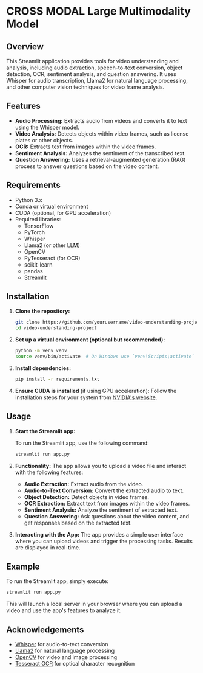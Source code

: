 
# CROSS MODAL Large Multimodality Model

## Overview

This Streamlit application provides tools for video understanding and analysis, including audio extraction, speech-to-text conversion, object detection, OCR, sentiment analysis, and question answering. It uses Whisper for audio transcription, Llama2 for natural language processing, and other computer vision techniques for video frame analysis.

## Features

- **Audio Processing:** Extracts audio from videos and converts it to text using the Whisper model.
- **Video Analysis:** Detects objects within video frames, such as license plates or other objects.
- **OCR:** Extracts text from images within the video frames.
- **Sentiment Analysis:** Analyzes the sentiment of the transcribed text.
- **Question Answering:** Uses a retrieval-augmented generation (RAG) process to answer questions based on the video content.

## Requirements

- Python 3.x
- Conda or virtual environment
- CUDA (optional, for GPU acceleration)
- Required libraries:
  - TensorFlow
  - PyTorch
  - Whisper
  - Llama2 (or other LLM)
  - OpenCV
  - PyTesseract (for OCR)
  - scikit-learn
  - pandas
  - Streamlit

## Installation

1. **Clone the repository:**

   ```bash
   git clone https://github.com/yourusername/video-understanding-project.git
   cd video-understanding-project
   ```

2. **Set up a virtual environment (optional but recommended):**

   ```bash
   python -m venv venv
   source venv/bin/activate  # On Windows use `venv\Scripts\activate`
   ```

3. **Install dependencies:**

   ```bash
   pip install -r requirements.txt
   ```

4. **Ensure CUDA is installed** (if using GPU acceleration):
   Follow the installation steps for your system from [NVIDIA's website](https://developer.nvidia.com/cuda-toolkit).

## Usage

1. **Start the Streamlit app:**

   To run the Streamlit app, use the following command:

   ```bash
   streamlit run app.py
   ```

2. **Functionality:**
   The app allows you to upload a video file and interact with the following features:

   - **Audio Extraction:** Extract audio from the video.
   - **Audio-to-Text Conversion:** Convert the extracted audio to text.
   - **Object Detection:** Detect objects in video frames.
   - **OCR Extraction:** Extract text from images within the video frames.
   - **Sentiment Analysis:** Analyze the sentiment of extracted text.
   - **Question Answering:** Ask questions about the video content, and get responses based on the extracted text.

3. **Interacting with the App:**
   The app provides a simple user interface where you can upload videos and trigger the processing tasks. Results are displayed in real-time.

## Example

To run the Streamlit app, simply execute:

```bash
streamlit run app.py
```

This will launch a local server in your browser where you can upload a video and use the app's features to analyze it.

## Acknowledgements

- [Whisper](https://github.com/openai/whisper) for audio-to-text conversion
- [Llama2](https://huggingface.co/meta-llama/Llama-2-7b-hf) for natural language processing
- [OpenCV](https://opencv.org/) for video and image processing
- [Tesseract OCR](https://github.com/tesseract-ocr/tesseract) for optical character recognition
